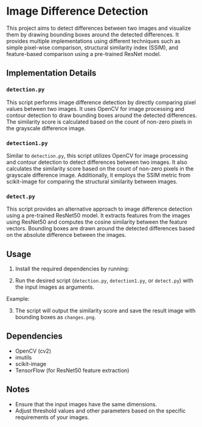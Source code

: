 # Image Difference Detection

This project aims to detect differences between two images and visualize them by drawing bounding boxes around the detected differences. It provides multiple implementations using different techniques such as simple pixel-wise comparison, structural similarity index (SSIM), and feature-based comparison using a pre-trained ResNet model.

## Implementation Details

### `detection.py`

This script performs image difference detection by directly comparing pixel values between two images. It uses OpenCV for image processing and contour detection to draw bounding boxes around the detected differences. The similarity score is calculated based on the count of non-zero pixels in the grayscale difference image.

### `detection1.py`

Similar to `detection.py`, this script utilizes OpenCV for image processing and contour detection to detect differences between two images. It also calculates the similarity score based on the count of non-zero pixels in the grayscale difference image. Additionally, it employs the SSIM metric from scikit-image for comparing the structural similarity between images.

### `detect.py`

This script provides an alternative approach to image difference detection using a pre-trained ResNet50 model. It extracts features from the images using ResNet50 and computes the cosine similarity between the feature vectors. Bounding boxes are drawn around the detected differences based on the absolute difference between the images.

## Usage

1. Install the required dependencies by running:

2. Run the desired script (`detection.py`, `detection1.py`, or `detect.py`) with the input images as arguments.

Example:

3. The script will output the similarity score and save the result image with bounding boxes as `changes.png`.

## Dependencies

- OpenCV (cv2)
- imutils
- scikit-image
- TensorFlow (for ResNet50 feature extraction)

## Notes

- Ensure that the input images have the same dimensions.
- Adjust threshold values and other parameters based on the specific requirements of your images.

